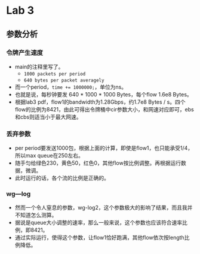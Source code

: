# Lab 3

## 参数分析

### 令牌产生速度

- main的注释里写了。
  - `1000 packets per period`
  - `640 bytes per packet averagely`
- 而一个period，`time += 1000000;`，单位为ns。
- 也就是说，每秒钟要发 640 * 1000 * 1000 Bytes，每个flow 1.6e8 Bytes。
- 根据lab3 pdf，flow1的bandwidth为1.28Gbps，约1.7e8 Bytes / s。四个flow的比例为8421，由此可得出令牌桶中cir参数大小，和网速对应即可，ebs和cbs则适当小于最大网速。

### 丢弃参数

- per period要发送1000包，根据上面的计算，即使是flow1，也只能承受1/4，所以max queue在250左右。
- 随手匀给绿色230，黄色50，红色0，其他flow按比例调整。再根据运行数据，微调。
- 此时运行的话，各个流的比例是正确的。

### wg—log

- 然而一个令人窒息的参数，wg-log2，这个参数极大的影响了结果，而且我并不知道怎么测算。
- 据说是queue大小调整的速率，那么一般来说，这个参数也应该符合速率比例，即8421。
- 通过实际运行，使得这个参数，让flow1恰好跑满，其他flow依次按length比例降低。